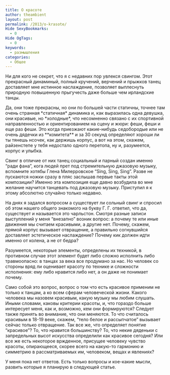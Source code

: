 ```yaml
---
title: О красоте
author: theambient
layout: post
permalink: /2013/o-krasote/
Hide SexyBookmarks:
  - 0
Hide OgTags:
  - 0
keywords:
  - размышления
categories:
  - Общее
---
```

Ни для кого не секрет, что я с недавних пор увлекся свингом. Этот прекрасный динаминый, полный кручений, верчений и прыжков танец доставляет мне истинное наслаждение, позволяет выплеснуть природную повышенную прыгучесть даже больше чем ирландские танцы.

Да, они тоже прекрасны, но они по большей части статичны, точнее там очень странная \*статичная\* динамика и, как выразилась одна девушка, они красивые, но \*холодные\*, что несомненно связано с их спортивной направленностью и ориентированием на сцену и жюри: феши, феши и еще раз феши. Это когда приезжают какие-нибудь седобородые или не очень дядечки из \*\*комитета\*\* и за 30 секунд определяют хороши ли ты тянешь нсочек, как держишь корпус, а вот на этом, скажем, райзенстепе у тебя недостало одного перетопа, ну и, разумеется, корпус и улыбка.

Свинг в отличие от них танец социальный и парный создан именно &#8220;ради фана&#8221;, кога людей прет под стремительную джазовую музыку, вспомните хотябы Глена Милерровское &#8220;Sing, Sing, Sing&#8221;. Разве не пускаются ножки сразу в пляс заслышав первые такты этой композиции? Именно эта композиция еще давно возбудила во мне желание научится танцевать под джазовую музыку. Приступил я к этому абсолютно случайно только недавно.

На днях я задался вопросом а существует ли сольный свинг и спросил об этом нашего общего знакомого на букву Г. Г. ответил, что да, существует и называется это чарльстон. Смотря разные записи выступлений у меня &#8220;внезапно&#8221; возник вопрос: а почему те или иные движения мы считаем красивыми, а другие нет. Почему, скажем, прямой корпус вызывает отвращение, а правильно согнувшийся доставляет эстетическое наслаждение? Почему кик должен идти именно от колена, а не от бедра?

Разумеется, некоторые элементы, определены их техникой, в противном случае этот элемент будет либо сложно исполнить либо травмоопасно: в танцах за века все продумано за нас. Но человек со стороны вряд ли оценивает красоту по технике и сложности исполнения: ему либо нравится либо нет, а он даже не понимает почему.

Само собой это вопрос, вопрос о том что есть красивое применим не только к танцам, а ко всем сферам человеческой жизни. Какого человека мы назовем красивым, какую музыку мы любим слушать. Иными словами, каковы критерии красоты, и, что гораздо больше интересует меня, как и, возможно, кем они формируются? Следует также принять во внимание, что они меняются. То что считалось красивым в 18-19 веке, скажем, &#8220;тело белое и рассыпчатое&#8221; вызывает сейчас только отвращение. Так все же, что определяет понятие &#8220;красивое&#8221;? То, что нравится большинству? То, что некие дяденьки с запредельных высот искусства определили как красивое сегодня? Или все же есть некоторое вржденное, присущее человеку чувство красоты, опирающееся, скорее всего на какую-то гармонию и симметрию в рассматриваемых им, человеком, вещах и явлениях?

У меня пока нет ответов. Есть только вопросы и кое-какие мысли, развить которые я планирую в следующей статье.